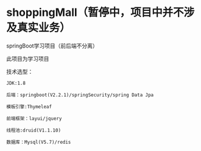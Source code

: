 # shoppingMall（暂停中，项目中并不涉及真实业务）
springBoot学习项目（前后端不分离）

此项目为学习项目


技术选型：

    JDK:1.8
    
    后端：springboot(V2.2.1)/springSecurity/spring Data Jpa
    
    模板引擎:Thymeleaf
    
    前端框架：layui/jquery
    
    线程池:druid(V1.1.10)
    
    数据库：Mysql(V5.7)/redis
